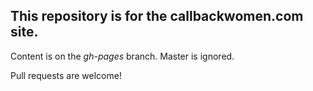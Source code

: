 ## This repository is for the callbackwomen.com site.

Content is on the _gh-pages_ branch. Master is ignored. 

Pull requests are welcome!

